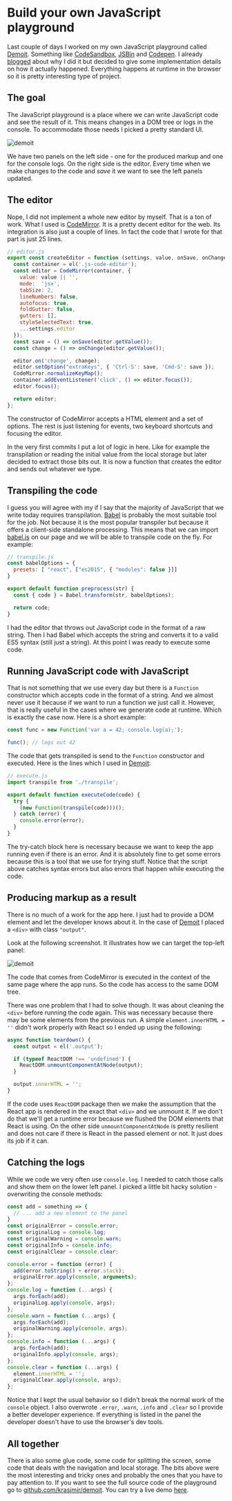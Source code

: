 # Build your own JavaScript playground

Last couple of days I worked on my own JavaScript playground called [Demoit](https://krasimir.github.io/demoit/dist/). Something like [CodeSandbox](https://codesandbox.io), [JSBin](https://jsbin.com) and [Codepen](http://codePen.io). I already [blogged](http://krasimirtsonev.com/blog/article/my-new-and-shiny-too-for-live-demos-demoit) about why I did it but decided to give some implementation details on how it actually happened. Everything happens at runtime in the browser so it is pretty interesting type of project.

## The goal

The JavaScript playground is a place where we can write JavaScript code and see the result of it. This means changes in a DOM tree or logs in the console. To accommodate those needs I picked a pretty standard UI.

![demoit](./demoit.png)

We have two panels on the left side - one for the produced markup and one for the console logs. On the right side is the editor. Every time when we make changes to the code and _save_ it we want to see the left panels updated.

## The editor

Nope, I did not implement a whole new editor by myself. That is a ton of work. What I used is [CodeMirror](https://codemirror.net/). It is a pretty decent editor for the web. Its integration is also just a couple of lines. In fact the code that I wrote for that part is just 25 lines.

```js
// editor.js
export const createEditor = function (settings, value, onSave, onChange) {
  const container = el('.js-code-editor');
  const editor = CodeMirror(container, {
    value: value || '',
    mode:  'jsx',
    tabSize: 2,
    lineNumbers: false,
    autofocus: true,
    foldGutter: false,
    gutters: [],
    styleSelectedText: true,
    ...settings.editor
  });
  const save = () => onSave(editor.getValue());
  const change = () => onChange(editor.getValue());

  editor.on('change', change);
  editor.setOption("extraKeys", { 'Ctrl-S': save, 'Cmd-S': save });
  CodeMirror.normalizeKeyMap();
  container.addEventListener('click', () => editor.focus());
  editor.focus();

  return editor;
};
```

The constructor of CodeMirror accepts a HTML element and a set of options. The rest is just listening for events, two keyboard shortcuts and focusing the editor.

In the very first commits I put a lot of logic in here. Like for example the transpilation or reading the initial value from the local storage but later decided to extract those bits out. It is now a function that creates the editor and sends out whatever we type.

## Transpiling the code

I guess you will agree with my if I say that the majority of JavaScript that we write today requires transpilation. [Babel](https://babeljs.io) is probably the most suitable tool for the job. Not because it is the most popular transpiler but because it offers a client-side standalone processing. This means that we can import [babel.js](https://unpkg.com/babel-standalone@6.26.0/babel.js) on our page and we will be able to transpile code on the fly. For example:

```js
// transpile.js
const babelOptions = {
  presets: [ "react", ["es2015", { "modules": false }]]
}

export default function preprocess(str) {
  const { code } = Babel.transform(str, babelOptions);

  return code;
}
```

I had the editor that throws out JavaScript code in the format of a raw string. Then I had Babel which accepts the string and converts it to a valid ES5 syntax (still just a string). At this point I was ready to execute some code.

## Running JavaScript code with JavaScript

That is not something that we use every day but there is a `Function` constructor which accepts code in the format of a string. And we almost never use it because if we want to run a function we just call it. However, that is really useful in the cases where we generate code at runtime. Which is exactly the case now. Here is a short example:

```js
const func = new Function('var a = 42; console.log(a);');

func(); // logs out 42
```

The code that gets transpiled is send to the `Function` constructor and executed. Here is the lines which I used in [Demoit](https://github.com/krasimir/demoit):

```js
// execute.js
import transpile from './transpile';

export default function executeCode(code) {
  try {
    (new Function(transpile(code)))();
  } catch (error) {
    console.error(error);
  }
}
```

The try-catch block here is necessary because we want to keep the app running even if there is an error. And it is absolutely fine to get some errors because this is a tool that we use for trying stuff. Notice that the script above catches syntax errors but also errors that happen while executing the code.

## Producing markup as a result

There is no much of a work for the app here. I just had to provide a DOM element and let the developer knows about it. In the case of [Demoit](https://github.com/krasimir/demoit) I placed a `<div>` with class `"output"`.

Look at the following screenshot. It illustrates how we can target the top-left panel:

![demoit](./demoit2.png)

The code that comes from CodeMirror is executed in the context of the same page where the app runs. So the code has access to the same DOM tree.

There was one problem that I had to solve though. It was about cleaning the `<div>` before running the code again. This was necessary because there may be some elements from the previous run. A simple `element.innerHTML = ''` didn't work properly with React so I ended up using the following:

```js
async function teardown() {  
  const output = el('.output');

  if (typeof ReactDOM !== 'undefined') {
    ReactDOM.unmountComponentAtNode(output);
  }

  output.innerHTML = '';
}
```

If the code uses `ReactDOM` package then we make the assumption that the React app is rendered in the exact that `<div>` and we unmount it. If we don't do that we'll get a runtime error because we flushed the DOM elements that React is using. On the other side `unmountComponentAtNode` is pretty resilient and does not care if there is React in the passed element or not. It just does its job if it can.

## Catching the logs

While we code we very often use `console.log`. I needed to catch those calls and show them on the lower left panel. I picked a little bit hacky solution - overwriting the console methods:

```js
const add = something => {
  // ... add a new element to the panel
}
const originalError = console.error;
const originalLog = console.log;
const originalWarning = console.warn;
const originalInfo = console.info;
const originalClear = console.clear;

console.error = function (error) {
  add(error.toString() + error.stack);
  originalError.apply(console, arguments);
};
console.log = function (...args) {
  args.forEach(add);
  originalLog.apply(console, args);
};
console.warn = function (...args) {
  args.forEach(add);
  originalWarning.apply(console, args);
};
console.info = function (...args) {
  args.forEach(add);
  originalInfo.apply(console, args);
};
console.clear = function (...args) {
  element.innerHTML = '';
  originalClear.apply(console, args);
};
```

Notice that I kept the usual behavior so I didn't break the normal work of the `console` object. I also overwrote `.error`, `.warn`, `.info` and `.clear` so I provide a better developer experience. If everything is listed in the panel the developer doesn't have to use the browser's dev tools.

## All together

There is also some glue code, some code for splitting the screen, some code that deals with the navigation and local storage. The bits above were the most interesting and tricky ones and probably the ones that you have to pay attention to. If you want to see the full source code of the playground go to [github.com/krasimir/demoit](https://github.com/krasimir/demoit). You can try a live demo [here](https://krasimir.github.io/demoit/dist/).